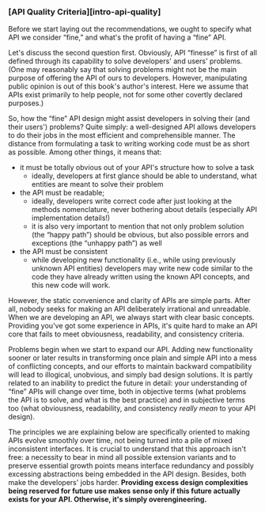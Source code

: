 ### [API Quality Criteria][intro-api-quality]

Before we start laying out the recommendations, we ought to specify what API we consider “fine,” and what's the profit of having a “fine” API.

Let's discuss the second question first. Obviously, API “finesse” is first of all defined through its capability to solve developers' and users' problems. (One may reasonably say that solving problems might not be the main purpose of offering the API of ours to developers. However, manipulating public opinion is out of this book's author's interest. Here we assume that APIs exist primarily to help people, not for some other covertly declared purposes.)

So, how the “fine” API design might assist developers in solving their (and their users') problems? Quite simply: a well-designed API allows developers to do their jobs in the most efficient and comprehensible manner. The distance from formulating a task to writing working code must be as short as possible. Among other things, it means that:
  * it must be totally obvious out of your API's structure how to solve a task
      * ideally, developers at first glance should be able to understand, what entities are meant to solve their problem
  * the API must be readable;
      * ideally, developers write correct code after just looking at the methods nomenclature, never bothering about details (especially API implementation details!)
      * it is also very important to mention that not only problem solution (the “happy path”) should be obvious, but also possible errors and exceptions (the “unhappy path”) as well
  * the API must be consistent
      * while developing new functionality (i.e., while using previously unknown API entities) developers may write new code similar to the code they have already written using the known API concepts, and this new code will work.

However, the static convenience and clarity of APIs are simple parts. After all, nobody seeks for making an API deliberately irrational and unreadable. When we are developing an API, we always start with clear basic concepts. Providing you've got some experience in APIs, it's quite hard to make an API core that fails to meet obviousness, readability, and consistency criteria.

Problems begin when we start to expand our API. Adding new functionality sooner or later results in transforming once plain and simple API into a mess of conflicting concepts, and our efforts to maintain backward compatibility will lead to illogical, unobvious, and simply bad design solutions. It is partly related to an inability to predict the future in detail: your understanding of “fine” APIs will change over time, both in objective terms (what problems the API is to solve, and what is the best practice) and in subjective terms too (what obviousness, readability, and consistency *really mean* to your API design).

The principles we are explaining below are specifically oriented to making APIs evolve smoothly over time, not being turned into a pile of mixed inconsistent interfaces. It is crucial to understand that this approach isn't free: a necessity to bear in mind all possible extension variants and to preserve essential growth points means interface redundancy and possibly excessing abstractions being embedded in the API design. Besides, both make the developers' jobs harder. **Providing excess design complexities being reserved for future use makes sense only if this future actually exists for your API. Otherwise, it's simply overengineering.**
